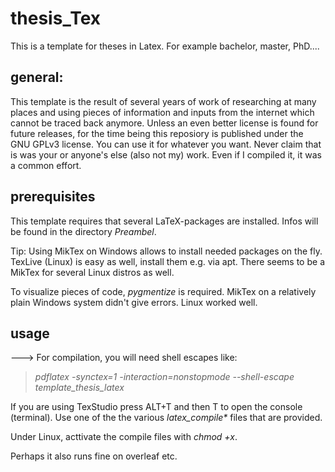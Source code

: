 # thesis_Tex
This is a template for theses in Latex. For example bachelor, master, PhD....

## general:

This template is the result of several years of work of researching at many places and using pieces of information and inputs from the internet which cannot be traced back anymore. Unless an even better license is found for future releases, for the time being this reposiory is published under the GNU GPLv3 license. You can use it for whatever you want. Never claim that is was your or anyone's else (also not my) work. Even if I compiled it, it was a common effort.

## prerequisites

This template requires that several LaTeX-packages are installed. Infos will be found in the directory _Preambel_.

Tip: Using MikTex on Windows allows to install needed packages on the fly. TexLive (Linux) is easy as well, install them e.g. via apt. There seems to be a MikTex for several Linux distros as well.

To visualize pieces of code, _pygmentize_ is required. MikTex on a relatively plain Windows system didn't give errors. Linux worked well.

## usage

---> For compilation, you will need shell escapes like:

> *pdflatex -synctex=1 -interaction=nonstopmode --shell-escape template_thesis_latex*

If you are using TexStudio press ALT+T and then T to open the console (terminal). Use one of the the various *latex_compile\** files that are provided.

Under Linux, acttivate the compile files with *chmod +x*.

Perhaps it also runs fine on overleaf etc.
